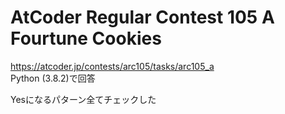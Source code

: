 # AtCoder Regular Contest 105 A Fourtune Cookies  
https://atcoder.jp/contests/arc105/tasks/arc105_a  
Python (3.8.2)で回答  

Yesになるパターン全てチェックした
